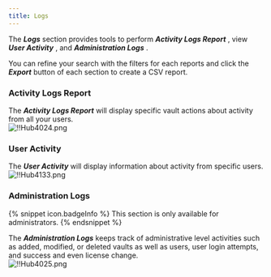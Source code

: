 ```yaml
---
title: Logs
---
```

The ***Logs*** section provides tools to perform ***Activity Logs Report*** , view ***User Activity*** , and ***Administration Logs*** .  

You can refine your search with the filters for each reports and click the ***Export*** button of each section to create a CSV report.  

### Activity Logs Report 

The ***Activity Logs Report*** will display specific vault actions about activity from all your users.  
![!!Hub4024.png](/img/en/hub/Hub4024.png) 

### User Activity 

The ***User Activity*** will display information about activity from specific users.  
![!!Hub4133.png](/img/en/hub/Hub4133.png) 

### Administration Logs 

{% snippet icon.badgeInfo %} 
This section is only available for administrators. 
{% endsnippet %}
 
The ***Administration Logs*** keeps track of administrative level activities such as added, modified, or deleted vaults as well as users, user login attempts, and success and even license change.  
![!!Hub4025.png](/img/en/hub/Hub4025.png) 


